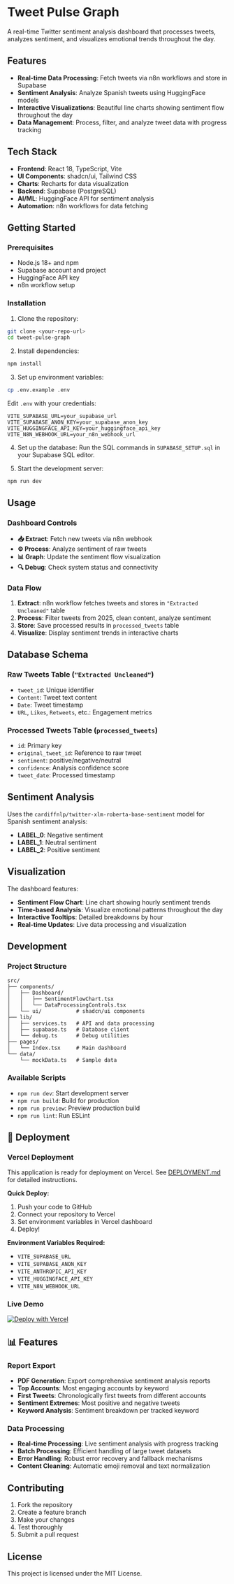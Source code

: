 # Tweet Pulse Graph

A real-time Twitter sentiment analysis dashboard that processes tweets, analyzes sentiment, and visualizes emotional trends throughout the day.

## Features

- **Real-time Data Processing**: Fetch tweets via n8n workflows and store in Supabase
- **Sentiment Analysis**: Analyze Spanish tweets using HuggingFace models
- **Interactive Visualizations**: Beautiful line charts showing sentiment flow throughout the day
- **Data Management**: Process, filter, and analyze tweet data with progress tracking

## Tech Stack

- **Frontend**: React 18, TypeScript, Vite
- **UI Components**: shadcn/ui, Tailwind CSS
- **Charts**: Recharts for data visualization
- **Backend**: Supabase (PostgreSQL)
- **AI/ML**: HuggingFace API for sentiment analysis
- **Automation**: n8n workflows for data fetching

## Getting Started

### Prerequisites

- Node.js 18+ and npm
- Supabase account and project
- HuggingFace API key
- n8n workflow setup

### Installation

1. Clone the repository:
```bash
git clone <your-repo-url>
cd tweet-pulse-graph
```

2. Install dependencies:
```bash
npm install
```

3. Set up environment variables:
```bash
cp .env.example .env
```

Edit `.env` with your credentials:
```
VITE_SUPABASE_URL=your_supabase_url
VITE_SUPABASE_ANON_KEY=your_supabase_anon_key
VITE_HUGGINGFACE_API_KEY=your_huggingface_api_key
VITE_N8N_WEBHOOK_URL=your_n8n_webhook_url
```

4. Set up the database:
Run the SQL commands in `SUPABASE_SETUP.sql` in your Supabase SQL editor.

5. Start the development server:
```bash
npm run dev
```

## Usage

### Dashboard Controls

- **📥 Extract**: Fetch new tweets via n8n webhook
- **⚙️ Process**: Analyze sentiment of raw tweets
- **📊 Graph**: Update the sentiment flow visualization
- **🔍 Debug**: Check system status and connectivity

### Data Flow

1. **Extract**: n8n workflow fetches tweets and stores in `"Extracted Uncleaned"` table
2. **Process**: Filter tweets from 2025, clean content, analyze sentiment
3. **Store**: Save processed results in `processed_tweets` table
4. **Visualize**: Display sentiment trends in interactive charts

## Database Schema

### Raw Tweets Table (`"Extracted Uncleaned"`)
- `tweet_id`: Unique identifier
- `Content`: Tweet text content
- `Date`: Tweet timestamp
- `URL`, `Likes`, `Retweets`, etc.: Engagement metrics

### Processed Tweets Table (`processed_tweets`)
- `id`: Primary key
- `original_tweet_id`: Reference to raw tweet
- `sentiment`: positive/negative/neutral
- `confidence`: Analysis confidence score
- `tweet_date`: Processed timestamp

## Sentiment Analysis

Uses the `cardiffnlp/twitter-xlm-roberta-base-sentiment` model for Spanish sentiment analysis:
- **LABEL_0**: Negative sentiment
- **LABEL_1**: Neutral sentiment  
- **LABEL_2**: Positive sentiment

## Visualization

The dashboard features:
- **Sentiment Flow Chart**: Line chart showing hourly sentiment trends
- **Time-based Analysis**: Visualize emotional patterns throughout the day
- **Interactive Tooltips**: Detailed breakdowns by hour
- **Real-time Updates**: Live data processing and visualization

## Development

### Project Structure
```
src/
├── components/
│   ├── Dashboard/
│   │   ├── SentimentFlowChart.tsx
│   │   └── DataProcessingControls.tsx
│   └── ui/           # shadcn/ui components
├── lib/
│   ├── services.ts   # API and data processing
│   ├── supabase.ts   # Database client
│   └── debug.ts      # Debug utilities
├── pages/
│   └── Index.tsx     # Main dashboard
└── data/
    └── mockData.ts   # Sample data
```

### Available Scripts

- `npm run dev`: Start development server
- `npm run build`: Build for production
- `npm run preview`: Preview production build
- `npm run lint`: Run ESLint

## 🚀 Deployment

### Vercel Deployment

This application is ready for deployment on Vercel. See [DEPLOYMENT.md](./DEPLOYMENT.md) for detailed instructions.

**Quick Deploy:**
1. Push your code to GitHub
2. Connect your repository to Vercel
3. Set environment variables in Vercel dashboard
4. Deploy!

**Environment Variables Required:**
- `VITE_SUPABASE_URL`
- `VITE_SUPABASE_ANON_KEY`
- `VITE_ANTHROPIC_API_KEY`
- `VITE_HUGGINGFACE_API_KEY`
- `VITE_N8N_WEBHOOK_URL`

### Live Demo

[![Deploy with Vercel](https://vercel.com/button)](https://vercel.com/new/clone?repository-url=https://github.com/your-username/tweet-pulse-graph)

## 📊 Features

### Report Export
- **PDF Generation**: Export comprehensive sentiment analysis reports
- **Top Accounts**: Most engaging accounts by keyword
- **First Tweets**: Chronologically first tweets from different accounts
- **Sentiment Extremes**: Most positive and negative tweets
- **Keyword Analysis**: Sentiment breakdown per tracked keyword

### Data Processing
- **Real-time Processing**: Live sentiment analysis with progress tracking
- **Batch Processing**: Efficient handling of large tweet datasets
- **Error Handling**: Robust error recovery and fallback mechanisms
- **Content Cleaning**: Automatic emoji removal and text normalization

## Contributing

1. Fork the repository
2. Create a feature branch
3. Make your changes
4. Test thoroughly
5. Submit a pull request

## License

This project is licensed under the MIT License.